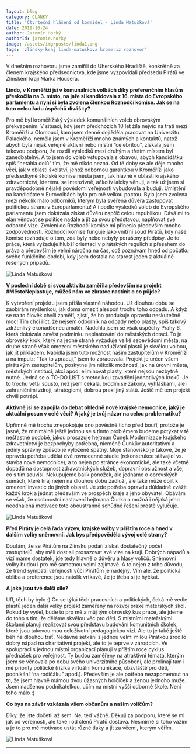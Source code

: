 ```yaml
---
layout: blog
category: CLANKY
title: 'Čtvrteční hlášení od kormidel - Linda Matušková'
date: 2019-10-24
author: Jaromír Horký
authorId: jaromir.horky
image: /assets/img/posts/linda1.png   
tags: 'zlinsky-kraj linda-matuskova kromeriz rozhovor'
---
```


V dnešním rozhovoru jsme zamíříli do Uherského Hradiště, konkrétně za členem krajského předsednictva, kde jsme vyzpovídali předsedu Pirátů ve Zlínském kraji Marka Housera.

**Lindo, v Kroměříži jsi v komunálních volbách díky preferenčním hlasům přeskočila na 3. místo, na jaře si kandidovala z 16. místa do Evropského parlamentu a nyní si byla zvolena členkou Rozhodčí komise. Jak se na tuto celou řadu úspěchů díváš ty?**

Pro mě byl kroměřížský výsledek komunálních voleb obrovským překvapením. V situaci, kdy jsem předchozích 10 let žila nejvíc na trati mezi Kroměříží a Olomoucí, kam jsem denně dojížděla pracovat na Univerzitu Palackého, neměla jsem v Kroměříži mnoho známých a kontaktů, natož abych byla nějak veřejně aktivní nebo místní “celebritou”, získala jsem takovou podporu, že rozdíl výsledků mezi druhým a třetím místem byl zanedbatelný. A to jsem do voleb vstupovala s obavou, abych kandidátku spíš “netáhla dolů” tím, že mě nikdo nezná. Od té doby se ale děje mnoho věcí, jak v oblasti školství, jehož odbornou garantkou v Kroměříži jako předsedkyně školské komise města jsem, tak hlavně v oblasti krajského zdravotnictví, kterému se intenzivně, ačkoliv laicky věnuji, a tak už jsem si pravděpodobně nějaké povědomí veřejnosti vybudovala a buduji. Umístění na kandidátce v Eurovolbách bylo pro mě velkou poctou. Byla jsem zvolena mezi několik málo odborníků, kterým byla svěřena důvěra zastupovat politickou stranu v Europarlamentu! A i podle výsledků voleb do Evropského parlamentu jsem dokázala získat důvěru napříč celou republikou. Dává mi to elán věnovat se politice nadále a jít za svou představou, naplňovat své odborné vize. Zvolení do Rozhodčí komise mi přineslo především mnoho zodpovědnosti. Rozhodčí komise funguje jako vnitřní soud Pirátů, kdy naše komise rozhoduje o tom, zda byly nebo nebyly porušeny předpisy. Je to práce, která vyžaduje hlubší orientaci v pirátských regulích s přesahem do práva a především je velmi náročná na čas, což poznávám hned od počátku svého funkčního období, kdy jsem dostala na starost jeden z aktuálně řešených případů.

![Linda Matušková](https://zlinsky.pirati.cz/assets/img/posts/linda2.jpg)

**V poslední době si svou aktivitu zaměřila především na projekt #MěstoNeplastuje, můžeš nám ve zkratce nastínit o co půjde?**

K vytvoření projektu jsem přišla vlastně náhodou. Už dlouhou dobu se zaobírám myšlenkou, jak doma omezit alespoň trochu toho odpadu. A když se na to člověk chvíli zaměří, zjistí, že ho produkuje opravdu neskutečně moc! Tím chci říct, že nejsem odborník na odpady nebo plasty, spíš takový zdrženlivý ekonadšenec amatér.  Nadchla jsem se však úspěchy Prahy 6, která dokázala zavést podmínku neplastování do městských dotací. To je obrovský krok, který na jedné straně vyžaduje velké sebevědomí města, na druhé straně však omezení městského nadužívání plastů je skvělou volbou, jak jít příkladem. Nabídla jsem tuto možnost našim zastupitelům v Kroměříži a na impulz: “Tak to zpracuj,” jsem to zpracovala.  Projekt je určen všem pirátským zastupitelům, poskytne jim několik možností, jak na úrovni města, městských institucí, akcí apod. eliminovat plasty, které nejsou nezbytně nutné. Jedná se o TO-DO LIST s metodikou zavádění jednotlivých kroků. Je to trochu větší sousto, než jsem čekala, brodím se zákony, vyhláškami, ale i zahraničními zdroji, strategiemi, dobrou praxí jiný států. Ještě mě ten projekt chvíli potrápí.

**Aktivně jsi se zapojila do debat ohledně nové krajské nemocnice, jaký je aktuální posun v celé věci? A jaký je tvůj názor na celou problematiku?**

Upřímně mě trochu znepokojuje ono pověstné ticho před bouří, protože je jasné, že minimálně ještě jednou se s tímto problémem budeme potýkat v té nešťastné podobě, jakou prosazuje hejtman Čunek.Modernizace krajského zdravotnictví je bezpochyby potřebná, nicméně Čunkův autoritativní a jediný správný způsob je vyloženě špatný. Moje stanovisko je takové, že je opravdu potřeba udělat dvě rovnocenné studie (rekonstrukce stávající vs. stavba nové nemocnice), a to nejen po stránce ekonomické, ale také včetně dopadů na dostupnost zdravotnických služeb, dopravní obslužnost a vše, co s tím souvisí. Nekupujeme balík ponožek, ale jednáme o obrovských sumách, které kraj nejen na dlouhou dobu zadluží, ale také může dojít k omezení investic do jiných oblastí. Je zde potřeba opravdu důkladně zvážit každý krok a jednat především ve prospěch kraje a jeho obyvatel. Obávám se však, že osobnostní nastavení hejtmana Čunka a možná i nějaká jeho neodhalená motivace toto oboustranně schůdné řešení prostě vylučuje.

![Linda Matušková](https://zlinsky.pirati.cz/assets/img/posts/linda3.png)

**Před Piráty je celá řada výzev, krajské volby v příštím roce a hned v dalším volby sněmovní. Jak bys předpověděla vývoj celé strany?**

Doufám, že se Pirátům na Zlínsku podaří získat dostatečný počet zastupitelů, aby měli dost sil prosazovat své vize na kraji. Dobrých nápadů a vizí máme dostatek, jde tedy hlavně o důvěru a hlasy voličů. Sněmovní volby budou i pro mě samotnou velmi zajímavé. A to nejen z toho důvodu, že trend sympatií veřejnosti vůči Pirátům je nadějný. Vím ale, že politická obliba a preference jsou natolik vrtkavé, že je třeba si je hýčkat.

**A jaké jsou tvé další cíle?**

Uff, těch by bylo :) Co se týká těch pracovních a politických, čeká mě vedle plastů jeden další velký projekt zaměřený na rozvoj praxe mateřských škol. Pokud by vyšel, bude to pro mě a můj tým obrovský kus práce, ale jdeme do toho s tím, že děláme skvělou věc pro děti. S místními mateřskými školami plánuji realizovat svou představu budování komunitních školek, které jsou takovou mou celoživotní pedagogickou vizí. Ale to je také ještě běh na dlouhou trať. Nedávné setkání s jednou velmi milou Pirátkou zrodilo dobrý nápad na charitativní projekt, ale to je teprve v zárodcích. Ve spolupráci s jednou místní organizací plánuji v příštím roce cyklus přednášek pro veřejnost. Ty budou zaměřeny na atraktivní témata, kterým jsem se věnovala po dobu svého univerzitního působení, ale prolínají tam i mé priority politické (rizika virtuální komunikace, obzvláště pro děti, podnikání “na rodičáku” apod.).  Především je ale potřeba nezapomenout na to, že jsem hlavně mámou dvou úžasných holčiček a ženou jednoho muže. Jsem nadšenou podnikatelkou, učím na místní vyšší odborné škole. Není toho málo :)

**Co bys na závěr vzkázala všem občanům a našim voličům?**

Díky, že jste dočetli až sem. Ne, teď vážně. Děkuji za podporu, které se mi jak od veřejnosti, ale také i od členů Pirátů dostává. Nesmírně si toho vážím a je to pro mě motivace ustát různé tlaky a jít za věcmi, kterým věřím.

![Linda Matušková](https://zlinsky.pirati.cz/assets/img/posts/linda4.jpg)

---
